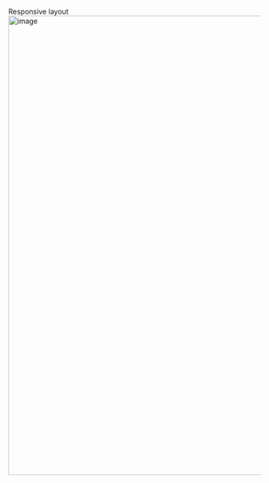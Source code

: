 Responsive layout
<img width="1722" height="919" alt="image" src="https://github.com/user-attachments/assets/d871402f-fa3d-4692-9b60-cee2101b790b" />

